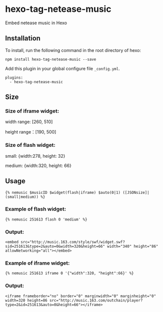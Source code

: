# hexo-tag-netease-music
Embed netease music in Hexo

## Installation

To install, run the following command in the root directory of hexo:
```
npm install hexo-tag-netease-music --save
```

Add this plugin in your global configure file ``_config.yml``.

```
plugins:
  - hexo-tag-netease-music
```

## Size

### Size of iframe widget:
width range: [260, 510]

height range：[190, 500]

### Size of flash widget:
small: {width:278, height: 32}

medium: {width:320, height: 66}


## Usage

```
{% nemusic $musicID $widget(flash|iframe) $auto(0|1) ([JSONsize]|(small|medium)) %}
```

### Example of flash widget:
```
{% nemusic 251613 flash 0 'medium' %}
```

### Output:
```
<embed src="http://music.163.com/style/swf/widget.swf?sid=251613&type=2&auto=0&width=320&height=66" width="340" height="86"  allowNetworking="all"></embed>
```


### Example of iframe widget:
```
{% nemusic 251613 iframe 0 '{"width":320, "height":66}' %}
```

### Output:
```
<iframe frameborder="no" border="0" marginwidth="0" marginheight="0" width=320 height=86 src="http://music.163.com/outchain/player?type=2&id=251613&auto=0&height=66"></iframe>
```